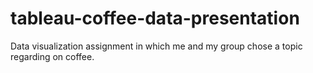 # tableau-coffee-data-presentation
Data visualization assignment in which me and my group chose a topic regarding on coffee.

